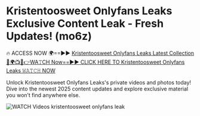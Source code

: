 # Kristentoosweet Onlyfans Leaks Exclusive Content Leak - Fresh Updates! (mo6z)

🔥 ACCESS NOW 🌍==►► <a href="https://tinyurl.com/3fjeunct" rel="nofollow">Kristentoosweet Onlyfans Leaks Latest Collection</a></h3>
[🔴🌍📺📱👉WA𝚃CH Now==►► CLICK HERE TO Kristentoosweet Onlyfans Leaks 𝚆𝙰𝚃𝙲𝙷 NOW](https://tinyurl.com/3fjeunct)

Unlock Kristentoosweet Onlyfans Leaks's private videos and photos today! Dive into the newest 2025 content updates and explore exclusive material you won’t find anywhere else.


<a href="https://tinyurl.com/3fjeunct" rel="nofollow" data-target="animated-image.originalLink"><img src="https://camo.githubusercontent.com/8a4f000d20f83aca3bf7ec5f350d767afa0574a8a352519fd8cfa583a6f93a33/68747470733a2f2f692e696d6775722e636f6d2f644a486b345a712e676966" alt="WATCH Videos" data-canonical-src="https://i.imgur.com/dJHk4Zq.gif" style="max-width: 100%; display: inline-block;" data-target="animated-image.originalImage"></a>
kristentoosweet onlyfans leak